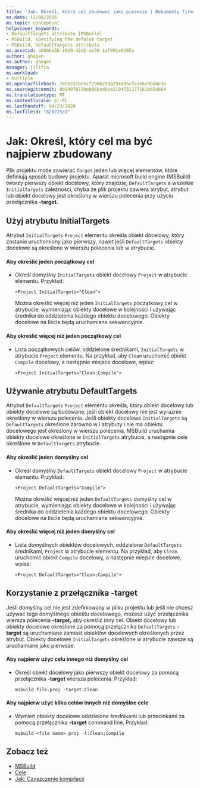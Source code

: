 ```yaml
---
title: 'Jak: Określ, który cel zbudować jako pierwszy | Dokumenty firmy Microsoft'
ms.date: 11/04/2016
ms.topic: conceptual
helpviewer_keywords:
- DefaultTargets attribute [MSBuild]
- MSBuild, specifying the defalut target
- MSBuild, DefaultTargets attribute
ms.assetid: a580ba5b-2919-42d2-ae38-1af991e0205a
author: ghogen
ms.author: ghogen
manager: jillfra
ms.workload:
- multiple
ms.openlocfilehash: 7656237be5cf7906293a294885cfa3e6c8bd4e36
ms.sourcegitcommit: 0b8497b720eb06bed8ce2194731177161b65eb84
ms.translationtype: MT
ms.contentlocale: pl-PL
ms.lasthandoff: 04/23/2020
ms.locfileid: "82072531"
---
```

# <a name="how-to-specify-which-target-to-build-first"></a>Jak: Określ, który cel ma być najpierw zbudowany

Plik projektu może zawierać `Target` jeden lub więcej elementów, które definiują sposób budowy projektu. Aparat microsoft build engine (MSBuild) tworzy pierwszy obiekt docelowy, który znajdzie, `DefaultTargets` a wszelkie `InitialTargets` zależności, chyba że plik projektu zawiera atrybut, atrybut lub obiekt docelowy jest określony w wierszu polecenia przy użyciu przełącznika **-target.**
## <a name="use-the-initialtargets-attribute"></a>Użyj atrybutu InitialTargets

Atrybut `InitialTargets` `Project` elementu określa obiekt docelowy, który zostanie uruchomiony jako pierwszy, nawet jeśli `DefaultTargets` obiekty docelowe są określone w wierszu polecenia lub w atrybucie.

#### <a name="to-specify-one-initial-target"></a>Aby określić jeden początkowy cel

- Określ domyślny `InitialTargets` obiekt docelowy `Project` w atrybucie elementu. Przykład:

   `<Project InitialTargets="Clean">`

  Można określić więcej niż jeden `InitialTargets` początkowy cel w atrybucie, wymieniając obiekty docelowe w kolejności i używając średnika do oddzielenia każdego obiektu docelowego. Obiekty docelowe na liście będą uruchamiane sekwencyjnie.

#### <a name="to-specify-more-than-one-initial-target"></a>Aby określić więcej niż jeden początkowy cel

- Lista początkowych celów, oddzielone średnikami, `InitialTargets` w atrybucie `Project` elementu. Na przykład, aby `Clean` uruchomić obiekt `Compile` docelowy, a następnie miejsce docelowe, wpisz:

     `<Project InitialTargets="Clean;Compile">`

## <a name="use-the-defaulttargets-attribute"></a>Używanie atrybutu DefaultTargets

 Atrybut `DefaultTargets` `Project` elementu określa, który obiekt docelowy lub obiekty docelowe są budowane, jeśli obiekt docelowy nie jest wyraźnie określony w wierszu polecenia. Jeśli obiekty docelowe `InitialTargets` są `DefaultTargets` określone zarówno w i atrybuty i nie ma obiektu docelowego jest określony w wierszu polecenia, MSBuild uruchamia obiekty docelowe określone w `InitialTargets` atrybucie, a następnie cele określone w `DefaultTargets` atrybucie.

#### <a name="to-specify-one-default-target"></a>Aby określić jeden domyślny cel

- Określ domyślny `DefaultTargets` obiekt docelowy `Project` w atrybucie elementu. Przykład:

   `<Project DefaultTargets="Compile">`

  Można określić więcej niż jeden `DefaultTargets` domyślny cel w atrybucie, wymieniając obiekty docelowe w kolejności i używając średnika do oddzielenia każdego obiektu docelowego. Obiekty docelowe na liście będą uruchamiane sekwencyjnie.

#### <a name="to-specify-more-than-one-default-target"></a>Aby określić więcej niż jeden domyślny cel

- Lista domyślnych obiektów docelowych, oddzielone `DefaultTargets` średnikami, `Project` w atrybucie elementu. Na przykład, aby `Clean` uruchomić obiekt `Compile` docelowy, a następnie miejsce docelowe, wpisz:

     `<Project DefaultTargets="Clean;Compile">`

## <a name="use-the--target-switch"></a>Korzystanie z przełącznika -target

 Jeśli domyślny cel nie jest zdefiniowany w pliku projektu lub jeśli nie chcesz używać tego domyślnego obiektu docelowego, możesz użyć przełącznika wiersza polecenia **-target,** aby określić inny cel. Obiekt docelowy lub obiekty docelowe określone za pomocą przełącznika `DefaultTargets` **-target** są uruchamiane zamiast obiektów docelowych określonych przez atrybut. Obiekty docelowe `InitialTargets` określone w atrybucie zawsze są uruchamiane jako pierwsze.

#### <a name="to-use-a-target-other-than-the-default-target-first"></a>Aby najpierw użyć celu innego niż domyślny cel

- Określ obiekt docelowy jako pierwszy obiekt docelowy za pomocą przełącznika **-target** wiersza polecenia. Przykład:

     `msbuild file.proj -target:Clean`

#### <a name="to-use-several-targets-other-than-the-default-targets-first"></a>Aby najpierw użyć kilku celów innych niż domyślne cele

- Wymień obiekty docelowe oddzielone średnikami lub przecinkami za pomocą przełącznika **-target** command line. Przykład:

     `msbuild <file name>.proj -t:Clean;Compile`

## <a name="see-also"></a>Zobacz też

- [MSBuild](../msbuild/msbuild.md)
- [Cele](../msbuild/msbuild-targets.md)
- [Jak: Czyszczenie kompilacji](../msbuild/how-to-clean-a-build.md)
